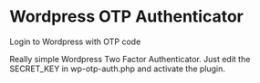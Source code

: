 # Wordpress OTP Authenticator
Login to Wordpress with OTP code

Really simple Wordpress Two Factor Authenticator. Just edit the SECRET_KEY in wp-otp-auth.php and activate the plugin.
